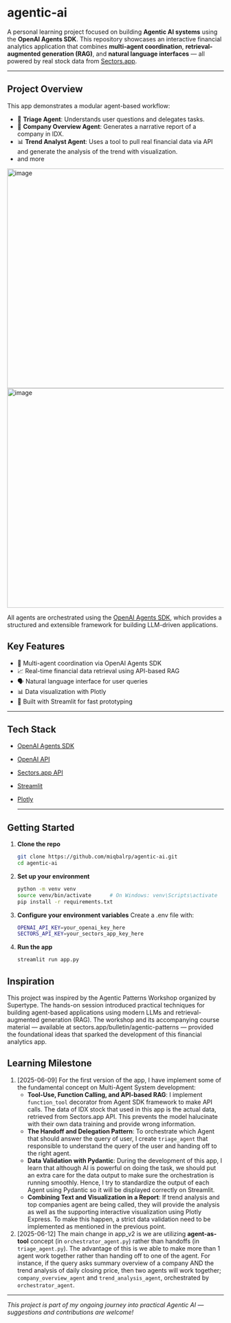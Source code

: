 # agentic-ai

A personal learning project focused on building **Agentic AI systems** using the **OpenAI Agents SDK**. This repository showcases an interactive financial analytics application that combines **multi-agent coordination**, **retrieval-augmented generation (RAG)**, and **natural language interfaces** — all powered by real stock data from [Sectors.app](https://sectors.app).

---

## Project Overview

This app demonstrates a modular agent-based workflow:

- 🧭 **Triage Agent**: Understands user questions and delegates tasks.
- 🧾 **Company Overview Agent**: Generates a narrative report of a company in IDX.
- 📊 **Trend Analyst Agent**: Uses a tool to pull real financial data via API and generate the analysis of the trend with visualization.
- and more

<img width="510" alt="image" src="https://github.com/user-attachments/assets/10e783b8-68ca-41e4-ae81-6ba4def58ce7" /> <img width="510" alt="image" src="https://github.com/user-attachments/assets/142f4d8e-715c-4419-93c8-e6a1fcddc7d1" />




All agents are orchestrated using the [OpenAI Agents SDK](https://platform.openai.com/docs/assistants/overview), which provides a structured and extensible framework for building LLM-driven applications.

## Key Features

- 🧠 Multi-agent coordination via OpenAI Agents SDK
- 📈 Real-time financial data retrieval using API-based RAG
- 🗣️ Natural language interface for user queries
- 📊 Data visualization with Plotly
- 🧪 Built with Streamlit for fast prototyping

---

## Tech Stack

- [OpenAI Agents SDK](https://platform.openai.com/docs/assistants/overview)
- [OpenAI API](https://platform.openai.com/)
- [Sectors.app API](https://sectors.app)
- [Streamlit](https://streamlit.io/)
- [Plotly](https://plotly.com/python/)

  ---

## Getting Started

1. **Clone the repo**
   ```bash
   git clone https://github.com/miqbalrp/agentic-ai.git
   cd agentic-ai
2. **Set up your environment**
   ```bash
   python -m venv venv
   source venv/bin/activate      # On Windows: venv\Scripts\activate
   pip install -r requirements.txt
3. **Configure your environment variables**
   Create a .env file with:
   ```bash
   OPENAI_API_KEY=your_openai_key_here
   SECTORS_API_KEY=your_sectors_app_key_here
4. **Run the app**
   ```bash
   streamlit run app.py

## Inspiration
This project was inspired by the Agentic Patterns Workshop organized by Supertype. The hands-on session introduced practical techniques for building agent-based applications using modern LLMs and retrieval-augmented generation (RAG). The workshop and its accompanying course material — available at sectors.app/bulletin/agentic-patterns — provided the foundational ideas that sparked the development of this financial analytics app. 

## Learning Milestone
1. [2025-06-09] For the first version of the app, I have implement some of the fundamental concept on Multi-Agent System development:
   - **Tool-Use, Function Calling, and API-based RAG**: I implement `function_tool` decorator from Agent SDK framework to make API calls. The data of IDX stock that used in this app is the actual data, retrieved from Sectors.app API. This prevents the model halucinate with their own data training and provide wrong information.
   - **The Handoff and Delegation Pattern**: To orchestrate which Agent that should answer the query of user, I create `triage_agent` that responsible to understand the query of the user and handing off to the right agent.
   - **Data Validation with Pydantic**: During the development of this app, I learn that although AI is powerful on doing the task, we should put an extra care for the data output to make sure the orchestration is running smoothly. Hence, I try to standardize the output of each Agent using Pydantic so it will be displayed correctly on Streamlit. 
   - **Combining Text and Visualization in a Report**: If trend analysis and top companies agent are being called, they will provide the analysis as well as the supporting interactive visualization using Plotly Express. To make this happen, a strict data validation need to be implemented as mentioned in the previous point.
2. [2025-06-12] The main change in app_v2 is we are utilizing **agent-as-tool** concept (in `orchestrator_agent.py`) rather than handoffs (in `triage_agent.py`). The advantage of this is we able to make more than 1 agent work together rather than handing off to one of the agent. For instance, if the query asks summary overview of a company AND the trend analysis of daily closing price, then two agents will work together; `company_overview_agent` and `trend_analysis_agent`, orchestrated by `orchestrator_agent`. 
   


---
*This project is part of my ongoing journey into practical Agentic AI — suggestions and contributions are welcome!*
